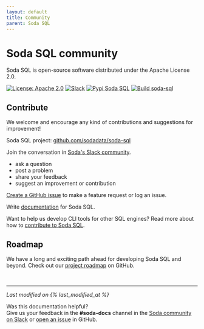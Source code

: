 ```yaml
---
layout: default
title: Community
parent: Soda SQL
---
```


# Soda SQL community

Soda SQL is open-source software distributed under the Apache License 2.0.

<p align="left">
  <a href="https://github.com/sodadata/soda-sql/blob/main/LICENSE"><img src="https://img.shields.io/badge/license-Apache%202-blue.svg" alt="License: Apache 2.0"></a>
  <a href="http://community.soda.io/slack"><img alt="Slack" src="https://img.shields.io/badge/chat-slack-green.svg"></a>
  <a href="https://pypi.org/project/soda-sql/"><img alt="Pypi Soda SQL" src="https://img.shields.io/badge/pypi-soda%20sql-green.svg"></a>
  <a href="https://github.com/sodadata/soda-sql/actions/workflows/build.yml"><img alt="Build soda-sql" src="https://github.com/sodadata/soda-sql/actions/workflows/build.yml/badge.svg"></a>
</p>

## Contribute

We welcome and encourage any kind of contributions and suggestions for improvement!

Soda SQL project: <a href="https://github.com/sodadata/soda-sql/" target="_blank"> github.com/sodadata/soda-sql</a>

Join the conversation in <a href="http://community.soda.io/slack" target="_blank"> Soda's Slack community</a>.
* ask a question
* post a problem
* share your feedback
* suggest an improvement or contribution

<a href="https://github.com/sodadata/soda-sql/issues/new" target="_blank"> Create a GitHub issue</a> to make a feature request or log an issue. 

Write <a href="https://github.com/sodadata/docs/blob/main/README.md" target="_blank">documentation</a> for Soda SQL.

Want to help us develop CLI tools for other SQL engines? Read more about how to <a href="https://github.com/sodadata/soda-sql/blob/main/CONTRIBUTING.md" target="_blank">contribute to Soda SQL</a>.


## Roadmap

We have a long and exciting path ahead for developing Soda SQL and beyond. Check out our
<a href="https://github.com/sodadata/soda-sql/projects/1" target="_blank">project roadmap</a>  on GitHub.


<br />

---
*Last modified on {% last_modified_at %}*

Was this documentation helpful? <br /> Give us your feedback in the **#soda-docs** channel in the <a href="http://community.soda.io/slack" target="_blank"> Soda community on Slack</a> or <a href="https://github.com/sodadata/docs/issues/new" target="_blank">open an issue</a> in GitHub.


